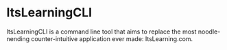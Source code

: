 # ItsLearningCLI

ItsLearningCLI is a command line tool that aims to replace the most noodle-nending counter-intuitive
application ever made: ItsLearning.com.
